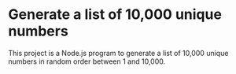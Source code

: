 # Generate a list of 10,000 unique numbers

This project is a Node.js program to generate a list of 10,000 unique numbers in random order between 1 and 10,000.
